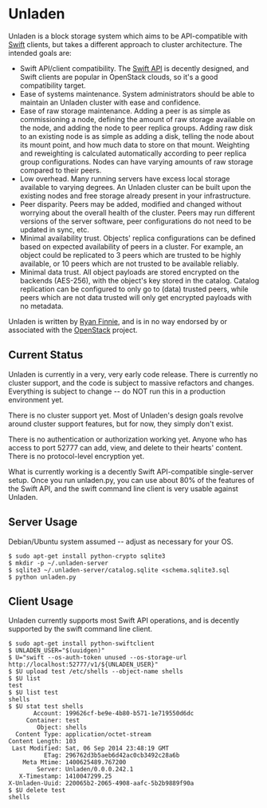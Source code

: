 Unladen
=======

Unladen is a block storage system which aims to be API-compatible with [Swift](http://swift.openstack.org/) clients, but takes a different approach to cluster architecture.  The intended goals are:

* Swift API/client compatibility.  The [Swift API](http://docs.openstack.org/api/openstack-object-storage/1.0/content/index.html) is decently designed, and Swift clients are popular in OpenStack clouds, so it's a good compatibility target.
* Ease of systems maintenance.  System administrators should be able to maintain an Unladen cluster with ease and confidence.
* Ease of raw storage maintenance.  Adding a peer is as simple as commissioning a node, defining the amount of raw storage available on the node, and adding the node to peer replica groups.  Adding raw disk to an existing node is as simple as adding a disk, telling the node about its mount point, and how much data to store on that mount.  Weighting and reweighting is calculated automatically according to peer replica group configurations.  Nodes can have varying amounts of raw storage compared to their peers.
* Low overhead.  Many running servers have excess local storage available to varying degrees.  An Unladen cluster can be built upon the existing nodes and free storage already present in your infrastructure.
* Peer disparity.  Peers may be added, modified and changed without worrying about the overall health of the cluster.  Peers may run different versions of the server software, peer configurations do not need to be updated in sync, etc.
* Minimal availability trust.  Objects' replica configurations can be defined based on expected availability of peers in a cluster.  For example, an object could be replicated to 3 peers which are trusted to be highly available, or 10 peers which are not trusted to be available reliably.
* Minimal data trust.  All object payloads are stored encrypted on the backends (AES-256), with the object's key stored in the catalog.  Catalog replication can be configured to only go to (data) trusted peers, while peers which are not data trusted will only get encrypted payloads with no metadata.

Unladen is written by [Ryan Finnie](http://www.finnie.org/), and is in no way endorsed by or associated with the [OpenStack](http://www.openstack.org/) project.


Current Status
--------------

Unladen is currently in a very, very early code release.  There is currently no cluster support, and the code is subject to massive refactors and changes.  Everything is subject to change -- do NOT run this in a production environment yet.

There is no cluster support yet.  Most of Unladen's design goals revolve around cluster support features, but for now, they simply don't exist.

There is no authentication or authorization working yet.  Anyone who has access to port 52777 can add, view, and delete to their hearts' content.  There is no protocol-level encryption yet.

What is currently working is a decently Swift API-compatible single-server setup.  Once you run unladen.py, you can use about 80% of the features of the Swift API, and the swift command line client is very usable against Unladen.


Server Usage
------------

Debian/Ubuntu system assumed -- adjust as necessary for your OS.

    $ sudo apt-get install python-crypto sqlite3
    $ mkdir -p ~/.unladen-server
    $ sqlite3 ~/.unladen-server/catalog.sqlite <schema.sqlite3.sql
    $ python unladen.py


Client Usage
------------

Unladen currently supports most Swift API operations, and is decently supported by the swift command line client.

    $ sudo apt-get install python-swiftclient
    $ UNLADEN_USER="$(uuidgen)"
    $ U="swift --os-auth-token unused --os-storage-url http://localhost:52777/v1/${UNLADEN_USER}"
    $ $U upload test /etc/shells --object-name shells
    $ $U list
    test
    $ $U list test
    shells
    $ $U stat test shells
           Account: 199626cf-be9e-4b80-b571-1e719550d6dc
         Container: test
            Object: shells
      Content Type: application/octet-stream
    Content Length: 103
     Last Modified: Sat, 06 Sep 2014 23:48:19 GMT
              ETag: 296762d3b5aeb6d42ac0cb3492c28a6b
        Meta Mtime: 1400625489.767200
            Server: Unladen/0.0.0.242.1
       X-Timestamp: 1410047299.25
    X-Unladen-Uuid: 220065b2-2065-4908-aafc-5b2b9889f90a
    $ $U delete test
    shells
